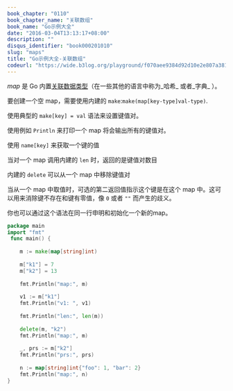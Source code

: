 ```yaml
---
book_chapter: "0110"
book_chapter_name: "关联数组"
book_name: "Go示例大全"
date: "2016-03-04T13:13:17+08:00"
description: ""
disqus_identifier: "book000201010"
slug: "maps"
title: "Go示例大全-关联数组"
codeurl: "https://wide.b3log.org/playground/f070aee9384d92d10e2e807a3814617d.go"
---
```

 
_map_ 是 Go 内置[关联数据类型](http://zh.wikipedia.org/wiki/关联数组)（在一些其他的语言中称为_哈希_ 或者_字典_ ）。







要创建一个空 map，需要使用内建的 `make`:`make(map[key-type]val-type)`.

使用典型的 `make[key] = val` 语法来设置键值对。

使用例如 `Println` 来打印一个 map 将会输出所有的键值对。

使用 `name[key]` 来获取一个键的值

当对一个 map 调用内建的 `len` 时，返回的是键值对数目

内建的 `delete` 可以从一个 map 中移除键值对

当从一个 map 中取值时，可选的第二返回值指示这个键是在这个 map 中。这可以用来消除键不存在和键有零值，像 `0` 或者 `""` 而产生的歧义。

你也可以通过这个语法在同一行申明和初始化一个新的map。
 

```Go
package main  
import "fmt"  
 func main() {  
 
    m := make(map[string]int)  
 
    m["k1"] = 7
    m["k2"] = 13  
 
    fmt.Println("map:", m)  
 
    v1 := m["k1"]
    fmt.Println("v1: ", v1)  
 
    fmt.Println("len:", len(m))  
 
    delete(m, "k2")
    fmt.Println("map:", m)  
 
    _, prs := m["k2"]
    fmt.Println("prs:", prs)  
 
    n := map[string]int{"foo": 1, "bar": 2}
    fmt.Println("map:", n)
}  
```

